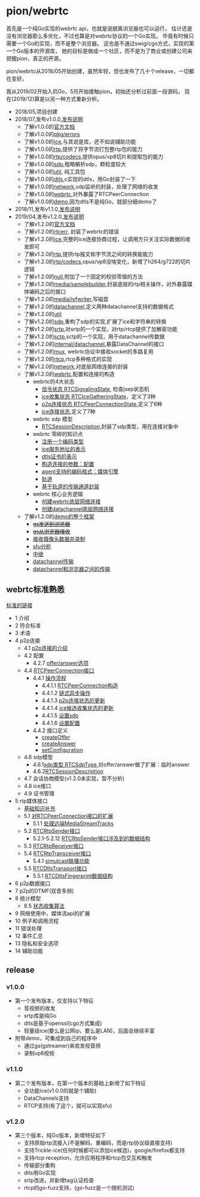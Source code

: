 # pion/webrtc

首先是一个纯Go实现的webrtc api，也就是说脱离浏览器也可以运行，
估计还是没有浏览器那么多优化，不过也算是对webrtc协议的一个Go实现。
毕竟有时候只需要一个Go的实现，而不是整个浏览器。
这也是不通过swig/cgo方式，实现的第一个Go版本的开源库，
她的目标是做成一个社区，而不是为了商业或创建公司来把握pion，真正的开源。

pion/webrtc从2018/05开始创建，虽然年轻，但也发布了几十个release，一切都在变好。

我从2019/02开始入坑Go，5月开始接触pion，初始还分析过前面一段源码，
现在(2019/12)算是以另一种方式重新分析。

- 2018/05,项目创建
- 2018/07,发布v1.0.0,[发布说明](#v1.0.0)
  - 了解v1.0.0的[官方文档](/webrtc/v1.0.0-001.md)
  - 了解v1.0.0的[pkg/errors](/webrtc/v1.0.0-002.md)
  - 了解v1.0.0的[ice](/webrtc/v1.0.0-003.md),与其说是库，还不如说辅助功能
  - 了解v1.0.0的[rtp](/webrtc/v1.0.0-004.md),提供了将字节流打包整rtp包的能力
  - 了解v1.0.0的[rtp/codecs](/webrtc/v1.0.0-005.md),提供opus/vp8切片和提取包的能力
  - 了解v1.0.0的[sdp](/webrtc/v1.0.0-006.md),粗略解析sdp，颗粒度较大
  - 了解v1.0.0的[util](/webrtc/v1.0.0-007.md), 纯工具包
  - 了解v1.0.0的[dtls](/webrtc/v1.0.0-008.md),c实现的dtls，用Go封装了一下
  - 了解v1.0.0的[network](/webrtc/v1.0.0-009.md),udp监听的封装，处理了网络的收发
  - 了解v1.0.0的[webrtc](/webrtc/v1.0.0-010.md),对外暴露了RTCPeerConnection
  - 了解v1.0.0的[demo](/webrtc/v1.0.0-011.md),因为dtls不是纯Go，就部分细demo了
- 2018/11,发布v1.1.0,[发布说明](#v1.1.0)
- 2019/04,发布v1.2.0,[发布说明](#v1.2.0)
  - 了解v1.2.0的[官方文档](/webrtc/v1.2.0-000.md)
  - 了解v1.2.0的[rtcerr](/webrtc/v1.2.0-001.md), 封装了webrtc的错误
  - 了解v1.2.0的[ice](/webrtc/v1.2.0-002.md),完整的ice连接协商过程，让调用方只关注实际数据的收发即可
  - 了解v1.2.0的[rtp](/webrtc/v1.2.0-003.md),提供rtp报文和字节流之间的转换能能力
  - 了解v1.2.0的[rtp/codecs](/webrtc/v1.2.0-004.md),opus/vp8没啥变化，新增了h264/g722的切片逻辑
  - 了解v1.2.0的[null](/webrtc/v1.2.0-005.md),附加了一个固定的校验零值的方法
  - 了解v1.2.0的[media/samplebuilder](/webrtc/v1.2.0-006.md),封装底层的rtp相关操作，对外暴露媒体编码之后的接口
  - 了解v1.2.0的[media/ivfwriter](/webrtc/v1.2.0-007.md),写磁盘
  - 了解v1.2.0的[datachannel](/webrtc/v1.2.0-008.md),定义两种datachannel支持的数据格式
  - 了解v1.2.0的[util](/webrtc/v1.2.0-009.md)
  - 了解v1.2.0的[sdp](/webrtc/v1.2.0-010.md),重构了sdp的实现,扩展了ice和字符串的转换
  - 了解v1.2.0的[srtp](/webrtc/v1.2.0-011.md),对srtp的一个实现，对rtp/rtcp提供了加解密功能
  - 了解v1.2.0的[sctp](/webrtc/v1.2.0-012.md),sctp的一个实现，用于datachannel传数据
  - 了解v1.2.0的[internal/datachannel](/webrtc/v1.2.0-013.md),暴露DataChannel的接口
  - 了解v1.2.0的[mux](/webrtc/v1.2.0-014.md), webrtc协议中接收socket的多路复用
  - 了解v1.2.0的[rtcp](/webrtc/v1.2.0-015.md),rtcp多种格式的实现
  - 了解v1.2.0的[network](/webrtc/v1.2.0-016.md),对底层网络连接的封装
  - 了解v1.2.0的[webrtc](/webrtc/v1.2.0-017.md),配置和连接的构造
    - webrtc的4大状态
      - [信令状态 RTCSignalingState](/webrtc/v1.2.0-018.md), 检查jsep状态机
      - [ice收集状态 RTCIceGatheringState](/webrtc/v1.2.0-019.md)，定义了3种
      - [p2p连接状态 RTCPeerConnectionState](/webrtc/v1.2.0-020.md),定义了6种
      - [ice连接状态](/webrtc/v1.2.0-021.md),定义了7种
    - webrtc sdp 模型
      - [RTCSessionDescription](/webrtc/v1.2.0-041.md),封装了sdp类型，用在连接对象中
    - webrtc 零碎的知识点
      - [注册一个编码类型](/webrtc/v1.2.0-032.md)
      - [ice服务地址的表示](/webrtc/v1.2.0-035.md)
      - [dtls证书的表示](/webrtc/v1.2.0-036.md)
      - [构造连接的参数：配置](/webrtc/v1.2.0-037.md)
      - [agent支持的编码格式：媒体引擎](/webrtc/v1.2.0-038.md)
      - [轨道](/webrtc/v1.2.0-039.md)
      - [基于轨道的传输通道封装](/webrtc/v1.2.0-040.md)
    - webrtc 核心业务逻辑
      - [创建webrtc底层网络连接](/webrtc/v1.2.0-033.md)
      - [创建datachannel底层网络连接](/webrtc/v1.2.0-034.md)
  - 了解v1.2.0的[demo的整个框架](/webrtc/v1.2.0-024.md)
    - ~~[gs发送到浏览器](/webrtc/v1.2.0-025.md)~~
    - ~~[gs从浏览器接收](/webrtc/v1.2.0-026.md)~~
    - [接收摄像头数据并录制](/webrtc/v1.2.0-027.md)
    - [sfu分析](/webrtc/v1.2.0-028.md)
    - [中继](/webrtc/v1.2.0-029.md)
    - [datachannel传输](/webrtc/v1.2.0-030.md)
    - [datachannel和浏览器之间的传输](/webrtc/v1.2.0-031.md)

## webrtc标准熟悉

[标准的链接](https://www.w3.org/TR/webrtc/)

- 1 介绍
- 2 符合标准
- 3 术语
- 4 p2p连接
  - 4.1 [p2p连接的介绍](/webrtc/spec/p2p-connection-introduction.md)
  - 4.2 配置
    - 4.2.7 [offer/answer选项](/webrtc/spec/offer-answer-options.md)
  - 4.4 [RTCPeerConnection接口](/webrtc/spec/RTCPeerConnection-interface.md)
    - 4.4.1 [操作流程](/webrtc/spec/RTCPeerConnection-operation.md)
      - 4.4.1.1 [RTCPeerConnection构造](/webrtc/spec/RTCPeerConnection-constructor.md)
      - 4.4.1.2 [链式异步操作](/webrtc/spec/RTCPeerConnection-chain-asynchronous-operation.md)
      - 4.4.1.3 [p2p连接状态的更新](/webrtc/spec/RTCPeerConnection-update-connection-state.md)
      - 4.4.1.4 [ice候选收集状态的更新](/webrtc/spec/RTCPeerConnection-update-ice-gathering-state.md)
      - 4.4.1.5 [设置sdp](/webrtc/spec/RTCPeerConnection-set-sdp.md)
      - 4.4.1.6 [设置配置](/webrtc/spec/RTCPeerConnection-set-configuration-flow.md)
    - 4.4.2 接口定义
      - [createOffer](/webrtc/spec/RTCPeerConnection-create-offer.md)
      - [createAnswer](/webrtc/spec/RTCPeerConnection-create-answer.md)
      - [setConfiguration](/webrtc/spec/RTCPeerConnection-set-configuration.md)
  - 4.6 sdp模型
    - 4.6.1[sdp类型 RTCSdpType](/webrtc/v1.2.0-022.md),对offer/answer做了扩展：临时answer
    - 4.6.2[RTCSessionDescription](/webrtc/v1.2.0-023.md)
  - 4.7 会话协商模型(v1.2.0未实现，暂不分析)
  - 4.8 ice接口
  - 4.9 证书管理
- 5 rtp媒体接口
  - [基础知识补充](/webrtc/v1.2.0-042.md)
  - 5.1 [对RTCPeerConnection接口的扩展](/webrtc/v1.2.0-043.md)
    - 5.1.1 [处理远端MediaStreamTracks](/webrtc/v1.2.0-044.md)
  - 5.2 [RTCRtpSender接口](/webrtc/v1.2.0-045.md)
    - 5.2.1-5.2.12 [RTCRtpSender接口涉及到的数据结构](/webrtc/v1.2.0-047.md)
  - 5.3 [RTCRtpReceiver接口](/webrtc/v1.2.0-048.md)
  - 5.4 [RTCRtpTransceiver接口](/webrtc/v1.2.0-049.md)
    - 5.4.1 [simulcast联播功能](/webrtc/v1.2.0-050.md)
  - 5.5 [RTCDtlsTransport接口](/webrtc/v1.2.0-051.md)
    - 5.5.1 [RTCDtlsFingerprint数据结构](/webrtc/v1.2.0-052.md)
- 6 p2p数据接口
- 7 p2p的DTMF(双音多频)
- 8 统计模型
  - 8.5 [状态收集算法](/webrtc/v1.2.0-046.md)
- 9 网络使用中，媒体流api的扩展
- 10 例子和调用流程
- 11 错误处理
- 12 事件汇总
- 13 隐私和安全选项
- 14 辅助功能

## release

### v1.0.0

- 第一个发布版本，仅支持以下特征
  - 音视频的收发
  - srtp库是纯Go
  - dtls是基于openssl(cgo方式集成)
  - 轻量级ice(要么是公网ip，要么是LAN)，后面会继续丰富
- 附带demo，可集成到自己的程序中
  - 通过gs(gstreamer)来收发视音频
  - 录制vp8视频

### v1.1.0

- 第二个发布版本，在第一个版本的基础上新增了如下特征
  - 全功能ice(v1.0.0的就是个辅助)
  - DataChannels支持
  - RTCP支持(有了这个，就可以实现sfu)

### v1.2.0

- 第三个版本，纯Go版本，新增特征如下
  - 支持原始rtp流接入(不是解码，重编码，而是rtp协议级直接支持)
  - 支持Trickle-ice(任何时候都可以添加ice候选)，google/firefox都支持
  - 支持rtcp reception，允许应用程序和rtcp包交互和触发
  - 传输部分重构
  - dtls用Go实现
  - srtp改进，并新增tag认证检查
  - rtcp的go-fuzz支持，(go-fuzz是一个随机测试)
